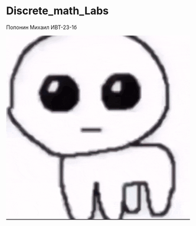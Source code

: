 # Discrete_math_Labs
Попонин Михаил ИВТ-23-1б

![](https://github.com/MishaNyasha/Discrete_math_Labs/blob/main/gif.gif)
